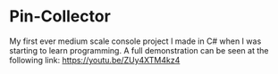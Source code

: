 # Pin-Collector
My first ever medium scale console project I made in C# when I was starting to learn programming. A full demonstration can be seen at the following link: https://youtu.be/ZUy4XTM4kz4
